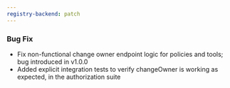 ```yaml
---
registry-backend: patch
---
```


### Bug Fix

- Fix non-functional change owner endpoint logic for policies and tools; bug introduced in v1.0.0
- Added explicit integration tests to verify changeOwner is working as expected, in the authorization suite
